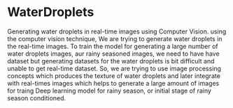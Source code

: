 # WaterDroplets
Generating water droplets in real-time images using Computer Vision. 
using the computer vision technique, We are trying to generate water droplets in the real-time images. To train the model for generating a large number of water droplets images, aur rainy seasoned images, we need to have have dataset but generating datasets for the water droplets is bit difficult and unable to get real-time dataset. So, we are trying to use image processing concepts which produces the texture of water droplets and later integrate with real-times images which helps to generate a large amount of images for traing Deep learning model for rainy season, or initial stage of rainy season conditioned.


